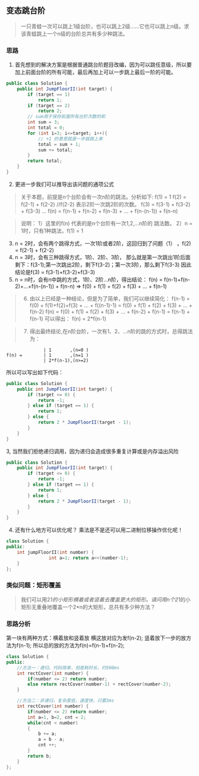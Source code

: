 ## 变态跳台阶
> 一只青蛙一次可以跳上1级台阶，也可以跳上2级……它也可以跳上n级。求该青蛙跳上一个n级的台阶总共有多少种跳法。

### 思路
1. 首先想到的解决方案是根据普通跳台阶题目改编，因为可以跳任意级，所以要加上前面台阶的所有可能，最后再加上可以一步跳上最后一阶的可能。

```java
public class Solution {
    public int JumpFloorII(int target) {
        if (target == 1)
            return 1;
        if (target == 2)
            return 2;
        // sum用于保存前面所有台阶次数的和
        int sum = 3;
        int total = 0;
        for (int i=3; i<=target; i++){
	        // +1 的意思就是一步就跳上来
            total = sum + 1;
            sum += total;
        }
        return total;
    }
}
```
2. 更进一步我们可以推导出该问题的通项公式
> 关于本题，前提是n个台阶会有一次n阶的跳法。分析如下:
f(1) = 1
f(2) = f(2-1) + f(2-2)         //f(2-2) 表示2阶一次跳2阶的次数。
f(3) = f(3-1) + f(3-2) + f(3-3)
...
f(n) = f(n-1) + f(n-2) + f(n-3) + ... + f(n-(n-1)) + f(n-n)

> 说明：
1）这里的f(n) 代表的是n个台阶有一次1,2,...n阶的 跳法数。
2）n = 1时，只有1种跳法，f(1) = 1
3) n = 2时，会有两个跳得方式，一次1阶或者2阶，这回归到了问题（1） ，f(2) = f(2-1) + f(2-2)
4) n = 3时，会有三种跳得方式，1阶、2阶、3阶，
    那么就是第一次跳出1阶后面剩下：f(3-1);第一次跳出2阶，剩下f(3-2)；第一次3阶，那么剩下f(3-3)
    因此结论是f(3) = f(3-1)+f(3-2)+f(3-3)
5) n = n时，会有n中跳的方式，1阶、2阶...n阶，得出结论：
    f(n) = f(n-1)+f(n-2)+...+f(n-(n-1)) + f(n-n) => f(0) + f(1) + f(2) + f(3) + ... + f(n-1)

> 6) 由以上已经是一种结论，但是为了简单，我们可以继续简化：
    f(n-1) = f(0) + f(1)+f(2)+f(3) + ... + f((n-1)-1) = f(0) + f(1) + f(2) + f(3) + ... + f(n-2)
    f(n) = f(0) + f(1) + f(2) + f(3) + ... + f(n-2) + f(n-1) = f(n-1) + f(n-1)
    可以得出：
    f(n) = 2*f(n-1)

> 7) 得出最终结论,在n阶台阶，一次有1、2、...n阶的跳的方式时，总得跳法为：

```
              | 1       ,(n=0 )
f(n) =        | 1       ,(n=1 )
              | 2*f(n-1),(n>=2)
```
所以可以写出如下代码：

```java
public class Solution {
    public int JumpFloorII(int target) {
        if (target <= 0) {
            return -1;
        } else if (target == 1) {
            return 1;
        } else {
            return 2 * JumpFloorII(target - 1);
        }
    }
}
```
3, 当然我们拒绝递归调用，因为递归会造成很多重复计算或是内存溢出风险

```java
public class Solution {
    public int JumpFloorII(int target) {
        if (target <= 0) {
            return -1;
        } else if (target == 1) {
            return 1;
        } else {
            return 2 * JumpFloorII(target - 1);
        }
    }
}
```

4. 还有什么地方可以优化呢？ 乘法是不是还可以用二进制位移操作优化呢！


```cpp
class Solution {
public:
    int jumpFloorII(int number) {
                int a=1; return a<<(number-1);
    }
};
```

### 类似问题：矩形覆盖
> 我们可以用2*1的小矩形横着或者竖着去覆盖更大的矩形。请问用n个2*1的小矩形无重叠地覆盖一个2*n的大矩形，总共有多少种方法？


### 思路分析
第一块有两种方式：横着放和竖着放
横这放对应为发f(n-2);
竖着放下一步的放方法为f(n-1);
所以总的放的方法为f(n)=f(n-1)+f(n-2);

```cpp
class Solution {
public:
    //方法一：递归，代码简单，但是耗时长，约500ms
    int rectCover(int number) {
        if(number <= 2) return number;
        else return rectCover(number-1) + rectCover(number-2);
    }

    //方法二：非递归，复杂度低，速度快，只要3ms
    int rectCover(int number) {
        if(number <= 2) return number;
        int a=1, b=2, cnt = 2;
        while(cnt < number)
        {
            b += a;
            a = b - a;
            cnt ++;
        }
        return b;
    }
};
```